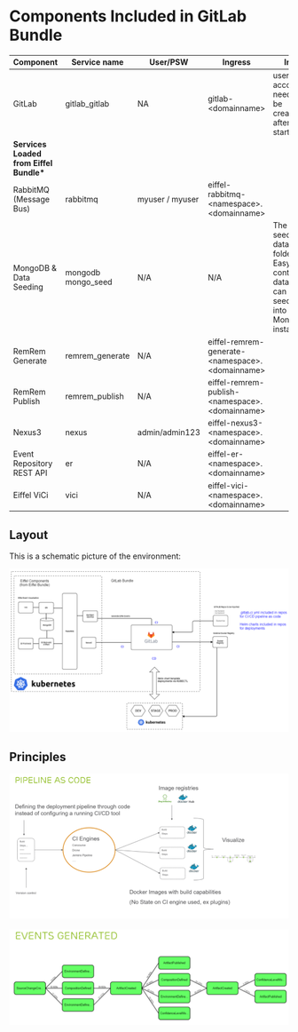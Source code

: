 <!---
   Copyright 2020 Ericsson AB.
   For a full list of individual contributors, please see the commit history.

   Licensed under the Apache License, Version 2.0 (the "License");
   you may not use this file except in compliance with the License.
   You may obtain a copy of the License at

       http://www.apache.org/licenses/LICENSE-2.0

   Unless required by applicable law or agreed to in writing, software
   distributed under the License is distributed on an "AS IS" BASIS,
   WITHOUT WARRANTIES OR CONDITIONS OF ANY KIND, either express or implied.
   See the License for the specific language governing permissions and
   limitations under the License.
--->
# Components Included in GitLab Bundle

Component | Service name | User/PSW | Ingress | Info
------------- | ------------ | -------- | ------- | ------------
GitLab | gitlab_gitlab | NA | gitlab-\<domainname\> | user account needs to be created after startup
<b>Services Loaded from Eiffel Bundle*</b> | | |
RabbitMQ (Message Bus) | rabbitmq | myuser / myuser | eiffel-rabbitmq-\<namespace\>.\<domainname\>
MongoDB & Data Seeding | mongodb<br> mongo_seed | N/A | N/A | The seed-data folder in Easy2Use contains data that can be seeded into the MongoDB instance.
RemRem Generate | remrem_generate | N/A | eiffel-remrem-generate-\<namespace\>.\<domainname\>
RemRem Publish | remrem_publish | N/A | eiffel-remrem-publish-\<namespace\>.\<domainname\>
Nexus3 | nexus | admin/admin123 | eiffel-nexus3-\<namespace\>.\<domainname\>
Event Repository REST API | er | N/A | eiffel-er-\<namespace\>.\<domainname\>
Eiffel ViCi | vici | N/A | eiffel-vici-\<namespace\>.\<domainname\>

## Layout
This is a schematic picture of the environment:

<img src="../images/gitlab-components.png" alt="GitLab Easy2Use" width="750"/>

## Principles
<img src="../images/cx-pipelineascode-principles.png" alt="Eiffel Easy2Use Cx pipeline as code principles" width="750"/>
<br><br>
<img src="../images/gitlab-pipeline-events.png" alt="Eiffel Easy2Use gitLab Eiffel Events Generated in CI pipelines" width="750">
